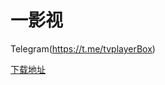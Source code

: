 # 一影视


Telegram(https://t.me/tvplayerBox)

[下载地址](https://ghproxy.com/https://raw.githubusercontent.com/tv-player/js-source/1.5.1/app.apk)



